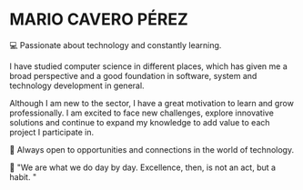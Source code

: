 # MARIO CAVERO PÉREZ
💻 Passionate about technology and constantly learning. 

I have studied computer science in different places, which has given me a broad perspective and a good foundation
in software, system and technology development in general.

Although I am new to the sector, I have a great motivation to learn and grow professionally. I am excited to face
new challenges, explore innovative solutions and continue to expand my knowledge to add value to each project I participate in.

🚀 Always open to opportunities and connections in the world of technology. 

🧠 "We are what we do day by day. Excellence, then, is not an act, but a habit. "
